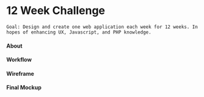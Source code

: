 12 Week Challenge 
======

`Goal: Design and create one web application each week for 12 weeks. In hopes of enhancing UX, Javascript, and PHP knowledge.`

#### About

#### Workflow 

#### Wireframe

#### Final Mockup 
